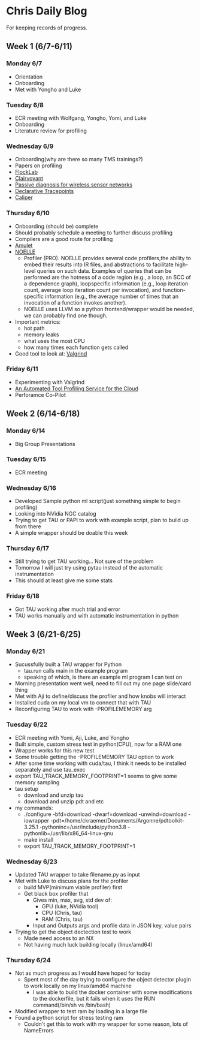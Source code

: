 # Chris Daily Blog  
For keeping records of progress.  

## Week 1 (6/7-6/11)  

### Monday 6/7  
- Orientation  
- Onboarding  
- Met with Yongho and Luke  

### Tuesday 6/8
- ECR meeting with Wolfgang, Yongho, Yomi, and Luke  
- Onboarding
- Literature review for profiling  

### Wednesday 6/9
- Onboarding(why are there so many TMS trainings?)
- Papers on profiling
- [FlockLab](https://dl.acm.org/doi/abs/10.1145/2461381.2461402)
- [Clairvoyant](https://dl.acm.org/doi/abs/10.1145/1322263.1322282)
- [Passive diagnosis for wireless sensor networks](https://ieeexplore.ieee.org/abstract/document/5356174)
- [Declarative Tracepoints](https://dl.acm.org/doi/abs/10.1145/1460412.1460422)
- [Caliper](https://ieeexplore.ieee.org/abstract/document/7877125)

### Thursday 6/10
- Onboarding (should be) complete
- Should probably schedule a meeting to further discuss profiling
- Compilers are a good route for profiling
- [Amulet](https://dl.acm.org/doi/10.1145/2994551.2994554)
- [NOELLE](https://arxiv.org/abs/2102.05081)
    - Profiler (PRO). NOELLE provides several code profilers,the ability to embed their results into IR files, and abstractions to facilitate high-level queries on such data. Examples
      of queries that can be performed are the hotness of a code region (e.g., a loop, an SCC of a dependence graph), loopspecific information (e.g., loop iteration count, average loop iteration count per invocation), and function-specific information (e.g., the average number of times that an invocation of a function invokes another).
    - NOELLE uses LLVM so a python frontend/wrapper would be needed, we can probably find one though.
- Important metrics:
  - hot path
  - memory leaks
  - what uses the most CPU
  - how many times each function gets called
- Good tool to look at: [Valgrind](https://valgrind.org/)

### Friday 6/11
- Experimenting with Valgrind
- [An Automated Tool Profiling Service for the Cloud](https://dl-acm-org.turing.library.northwestern.edu/doi/10.1109/CCGrid.2016.57)
- Perforamce Co-Pilot

## Week 2 (6/14-6/18)

### Monday 6/14
- Big Group Presentations

### Tuesday 6/15
- ECR meeting

### Wednesday 6/16
- Developed Sample python ml script(just something simple to begin profiling)
- Looking into NVidia NGC catalog
- Trying to get TAU or PAPI to work with example script, plan to build up from there
- A simple wrapper should be doable this week

### Thursday 6/17
- Still trying to get TAU working... Not sure of the problem
- Tomorrow I will just try using pytau instead of the automatic instrumentation
- This should at least give me some stats

### Friday 6/18
- Got TAU working after much trial and error
- TAU works manually and with automatic instrumentation in python

## Week 3 (6/21-6/25)

### Monday 6/21
- Sucussfully built a TAU wrapper for Python
  - tau.run calls main in the example program
  - speaking of which, is there an example ml program I can test on
- Morning presentation went well, need to fill out my one page slide/card thing
- Met with Aji to define/discuss the profiler and how knobs will interact
- Installed cuda on my local vm to connect that with TAU
- Reconfiguring TAU to work with -PROFILEMEMORY arg

### Tuesday 6/22
- ECR meeting with Yomi, Aji, Luke, and Yongho
- Built simple, custom stress test in python(CPU), now for a RAM one
- Wrapper works for this new test
- Some trouble getting the -PROFILEMEMORY TAU option to work
- After some time working with cuda/tau, I think it needs to be installed separately and use tau_exec
- export TAU_TRACK_MEMORY_FOOTPRINT=1 seems to give some memory sampling
- tau setup
  - download and unzip tau
  - download and unzip pdt and etc
- my commands:
  - ./configure  -bfd=download -dwarf=download -unwind=download -iowrapper -pdt=/home/ckraemer/Documents/Argonne/pdtoolkit-3.25.1 -pythoninc=/usr/include/python3.8 -pythonlib=/usr/lib/x86_64-linux-gnu
  - make install
  - export TAU_TRACK_MEMORY_FOOTPRINT=1

### Wednesday 6/23
- Updated TAU wrapper to take filename.py as input
- Met with Luke to discuss plans for the profiler
  - build MVP(minimum viable profiler) first
  - Get black box profiler that
    - Gives min, max, avg, std dev of:
      - GPU (luke, NVidia tool)
      - CPU (Chris, tau)
      - RAM (Chris, tau)
    - Input and Outputs args and profile data in JSON key, value pairs
- Trying to get the object dectection test to work
  - Made need access to an NX
  - Not having much luck building locally (linux/amd64)

### Thursday 6/24
- Not as much progress as I would have hoped for today
  - Spent most of the day trying to configure the object detector plugin to work locally on my linux/amd64 machine
    - I was able to build the docker container with some modifications to the dockerfile, but it fails when it uses the RUN command(/bin/sh vs /bin/bash)
- Modified wrapper to test ram by loading in a large file
- Found a python script for stress testing ram
  - Couldn't get this to work with my wrapper for some reason, lots of NameErrors

    


